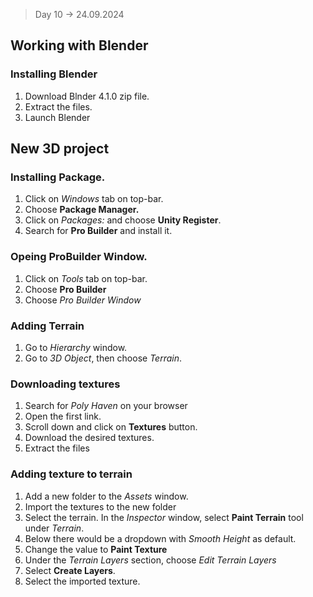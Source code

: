 > Day 10 -> 24.09.2024

## Working with Blender

### Installing Blender

1. Download Blnder 4.1.0 zip file.
2. Extract the files.
3. Launch Blender


## New 3D project

### Installing Package.

1. Click on *Windows* tab on top-bar.
2. Choose **Package Manager.**
3. Click on *Packages:* and choose **Unity Register**.
4. Search for **Pro Builder** and install it.


### Opeing ProBuilder Window.
1. Click on *Tools* tab on top-bar.
2. Choose **Pro Builder**
3. Choose *Pro Builder Window*

### Adding Terrain
1. Go to *Hierarchy* window.
2. Go to *3D Object*, then choose *Terrain*.

### Downloading textures
1. Search for *Poly Haven* on your browser
2. Open the first link.
3. Scroll down and click on **Textures** button.
4. Download the desired textures.
5. Extract the files

### Adding texture to terrain
1. Add a new folder to the *Assets* window.
2. Import the textures to the new folder
3. Select the terrain. In the *Inspector* window, select **Paint Terrain** tool under *Terrain*.
4. Below there would be a dropdown with *Smooth Height* as default.
5.  Change the value to **Paint Texture**
6.  Under the *Terrain Layers* section, choose *Edit Terrain Layers*
7.  Select **Create Layers**.
8.  Select the imported texture.
